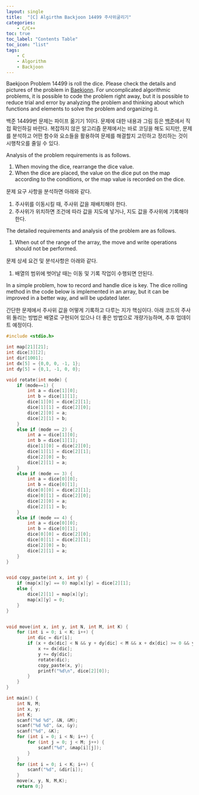 ```yaml
---
layout: single
title:  "[C] Algirthm Backjoon 14499 주사위굴리기"
categories:
    - C/C++
toc: true
toc_label: "Contents Table"
toc_icon: "list"
tags: 
    - C
    - Algorithm
	- Backjoon
---
```



Baekjoon Problem 14499 is roll the dice. Please check the details and pictures of the problem in [Baekjonn][백준]. For uncomplicated algorithmic problems, it is possible to code the problem right away, but it is possible to reduce trial and error by analyzing the problem and thinking about which functions and elements to solve the problem and organizing it.


백준 14499번 문제는 파이프 옮기기 1이다. 문제에 대한 내용과 그림 등은 [백준][백준]에서 직접 확인하길 바란다. 복잡하지 않은 알고리즘 문제에서는 바로 코딩을 해도 되지만, 문제를 분석하고 어떤 함수와 요소들을 활용하여 문제를 해결할지 고민하고 정리하는 것이 시행착오를 줄일 수 있다. 


Analysis of the problem requirements is as follows.
1. When moving the dice, rearrange the dice value.
2. When the dice are placed, the value on the dice put on the map according to the conditions, or the map value is recorded on the dice.

문제 요구 사항을 분석하면 아래와 같다.  
1. 주사위를 이동시킬 때, 주사위 값을 재배치해야 한다.
2. 주사위가 위치하면 조건에 따라 값을 지도에 넣거나, 지도 값을 주사위에 기록해야 한다.


The detailed requirements and analysis of the problem are as follows.
1. When out of the range of the array, the move and write operations should not be performed.

문제 상세 요건 및 분석사항은 아래와 같다. 
1. 배열의 범위에 벗어날 때는 이동 및 기록 작업이 수행되면 안된다. 


In a simple problem, how to record and handle dice is key. The dice rolling method in the code below is implemented in an array, but it can be improved in a better way, and will be updated later.


간단한 문제에서 주사위 값을 어떻게 기록하고 다루는 지가 핵심이다. 아래 코드의 주사위 돌리는 방법은 배열로 구현되어 있으나 더 좋은 방법으로 개량가능하며, 추후 업데이트 예정이다. 


```c
#include <stdio.h>

int map[21][21];
int dice[3][2];
int dir[1001];
int dx[5] = {0,0, 0, -1, 1};
int dy[5] = {0,1, -1, 0, 0};

void rotate(int mode) {
	if (mode==1) {
		int a = dice[1][0];
		int b = dice[1][1];
		dice[1][0] = dice[2][1];
		dice[1][1] = dice[2][0];
		dice[2][0] = a;
		dice[2][1] = b;
	}
	else if (mode == 2) {
		int a = dice[1][0];
		int b = dice[1][1];
		dice[1][0] = dice[2][0];
		dice[1][1] = dice[2][1];
		dice[2][0] = b;
		dice[2][1] = a;
	}
	else if (mode == 3) {
		int a = dice[0][0];
		int b = dice[0][1];
		dice[0][0] = dice[2][1];
		dice[0][1] = dice[2][0];
		dice[2][0] = a;
		dice[2][1] = b;
	}
	else if (mode == 4) {
		int a = dice[0][0];
		int b = dice[0][1];
		dice[0][0] = dice[2][0];
		dice[0][1] = dice[2][1];
		dice[2][0] = b;
		dice[2][1] = a;
	}
}


void copy_paste(int x, int y) {
	if (map[x][y] == 0) map[x][y] = dice[2][1];
	else {
		dice[2][1] = map[x][y];
		map[x][y] = 0;
	}
}


void move(int x, int y, int N, int M, int K) {
	for (int i = 0; i < K; i++) {
		int dic = dir[i];
		if (x + dx[dic] < N && y + dy[dic] < M && x + dx[dic] >= 0 && y + dy[dic] >= 0) {
			x += dx[dic];
			y += dy[dic];
			rotate(dic);
			copy_paste(x, y);
			printf("%d\n", dice[2][0]);
		}
	}
}

int main() {
	int N, M;
	int x, y;
	int K;
	scanf("%d %d", &N, &M);
	scanf("%d %d", &x, &y);
	scanf("%d", &K);
	for (int i = 0; i < N; i++) {
		for (int j = 0; j < M; j++) {
			scanf("%d", &map[i][j]);
		}
	}
	for (int i = 0; i < K; i++) {
		scanf("%d", &dir[i]);
	}
	move(x, y, N, M,K);
	return 0;}

```




[백준]: https://www.acmicpc.net/problem/14499